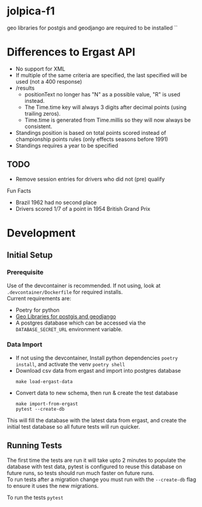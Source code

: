 # jolpica-f1

geo libraries for postgis and geodjango are required to be installed
``

# Differences to Ergast API

- No support for XML
- If multiple of the same criteria are specified, the last specified will be used (not a 400 response)
- /results
    - positionText no longer has "N" as a possible value, "R" is used instead. 
    - The Time.time key will always 3 digits after decimal points (using trailing zeros). 
    - Time.time is generated from Time.millis so they will now always be consistent.
- Standings position is based on total points scored instead of championship points rules (only effects seasons before 1991)
- Standings requires a year to be specified

## TODO
- Remove session entries for drivers who did not (pre) qualify

Fun Facts
- Brazil 1962 had no second place
- Drivers scored 1/7 of a point in 1954 British Grand Prix

# Development
## Initial Setup
### Prerequisite
Use of the devcontainer is recommended. If not using, look at `.devcontainer/Dockerfile` for required installs.<br>
Current requirements are:
- Poetry for python 
- [Geo Libraries for postgis and geodjango](https://docs.djangoproject.com/en/4.2/ref/contrib/gis/install/geolibs/#geosbuild)
- A postgres database which can be accessed via the `DATABASE_SECRET_URL` environment variable.

### Data Import
- If not using the devcontainer, Install python dependencies `poetry install`, and activate the venv `poetry shell`
- Download csv data from ergast and import into postgres database
  ```
  make load-ergast-data
  ```
- Convert data to new schema, then run & create the test database
  ```
  make import-from-ergast
  pytest --create-db
  ```
This will fill the database with the latest data from ergast, and create the initial test database so all future tests will run quicker.

## Running Tests
The first time the tests are run it will take upto 2 minutes to populate the database with test data, pytest is configured to reuse this database on future runs, so tests should run much faster on future runs.<br>
To run tests after a migration change you must run with the `--create-db` flag to ensure it uses the new migrations.<br>

To run the tests 
```pytest```